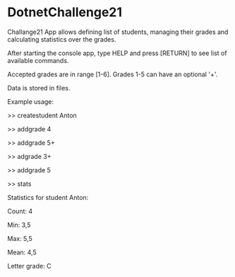 # DotnetChallenge21
Challange21 App allows defining list of students, managing their grades and calculating statistics over the grades.

After starting the console app, type HELP and press [RETURN] to see list of available commands.

Accepted grades are in range [1-6]. Grades 1-5 can have an optional '+'.

Data is stored in files.

Example usage:

\>> createstudent Anton

\>> addgrade 4

\>> addgrade 5+

\>> adgrade 3+

\>> addgrade 5

\>> stats

Statistics for student Anton:

Count: 4

Min: 3,5

Max: 5,5

Mean: 4,5

Letter grade: C
